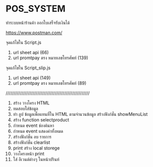 # POS_SYSTEM
ทำระบบหน้าร้านค้า ออกใบเสร็จรับเงินได้

https://www.postman.com/

จุดแก้ไขใน Script.js 
1. url sheet api (66)
2. url promtpay ตรง หมายเลขโทรศัพท์ (139)

จุดแก้ไขใน Script_slip.js 
1. url sheet api (149)
2. url promtpay ตรง หมายเลขโทรศัพท์ (89)

/////////////////////////////////////////////////////
1. สร้าง วางโครง HTML
2. ทดสอบใส่ข้อมูล
3. ทำ ลูป ข้อมูลเพื่อแทนที่ใน HTML ตามจำนวนข้อมูล สร้างฟังก์ชั่น showMenuList
4. สร้าง function selectproduct
5. กำหนด event ช่องค้นหา
6. กำหนด event แสดงค่าทั้งหมด
7. สร้างฟังก์ชั่น ลบ รายการ
8. สร้างฟังก์ชั่น clearlist
9. print สร้าง local storege
10. วางโครงหน้า print
11. ใส่ อีเวนต์ต่างๆ ในหน้าปรินท์

